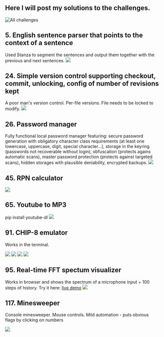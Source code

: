 ## Here I will post my solutions to the challenges.
![All challenges](challenges.png)

## 5. English sentence parser that points to the context of a sentence
Used Stanza to segment the sentences and output them together with the previous and next sentences.
![](5/example.png)

## 24. Simple version control supporting checkout, commit, unlocking, config of number of revisions kept
A poor man's version control. Per-file versions. File needs to be locked to modify.
![](24/example.png)

## 26. Password manager
Fully functional local password manager featuring: secure password generation with obligatory character class requirements (at least one lowercase, uppercase, digit, special character...), storage in the keyring (passwords not recoverable without login), obfuscation (protects agains automatic scans), master password protection (protects against targeted scans), hidden storages with plausible deniability, encrypted backups.
![](26/example.png)

## 45. RPN calculator
![](45/example.png)

## 65. Youtube to MP3
pip install youtube-dl
![](65/example.png)

## 91. CHIP-8 emulator
Works in the terminal.

![](91/snake.gif) ![](91/slippery_slope.gif) ![](91/breakout.gif) ![](91/glitch_ghost.gif)

## 95. Real-time FFT spectum visualizer
Works in browser and shows the spectrum of a microphone input + 100 steps of history.
Try it here: [live demo](https://sorrge.github.io/fft_visualizer.html)
![](95/capture.gif)

## 117. Minesweeper
Console minesweeper. Mouse controls. Mild automation - puts obvious flags by clicking on numbers

![](117/expert.gif)
